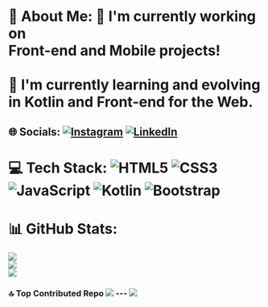 # 💫 About Me: 🔭 I'm currently working on <br>Front-end and Mobile projects!<br><br>🌱 I'm currently learning and evolving<br> in Kotlin and Front-end for the Web. 
## 🌐 Socials: [![Instagram](https://img.shields.io/badge/Instagram-%23E4405F.svg?logo=Instagram&logoColor=white)](https://instagram.com/_storoli_) [![LinkedIn](https://img.shields.io/badge/LinkedIn-%230077B5.svg?logo=linkedin&logoColor=white)](https://linkedin.com/in/PauloStoroli) 
# 💻 Tech Stack: ![HTML5](https://img.shields.io/badge/html5-%23E34F26.svg?style=for-the-badge&logo=html5&logoColor=white) ![CSS3](https://img.shields.io/badge/css3-%231572B6.svg?style=for-the-badge&logo=css3&logoColor=white) ![JavaScript](https://img.shields.io/badge/javascript-%23323330.svg?style=for-the-badge&logo=javascript&logoColor=%23F7DF1E) ![Kotlin](https://img.shields.io/badge/kotlin-%237F52FF.svg?style=for-the-badge&logo=kotlin&logoColor=white) ![Bootstrap](https://img.shields.io/badge/bootstrap-%238511FA.svg?style=for-the-badge&logo=bootstrap&logoColor=white) 
# 📊 GitHub Stats: 
![](https://github-readme-stats.vercel.app/api?username=PauloStoroli&theme=dark&hide_border=true&include_all_commits=true&count_private=true)<br/>
![](https://github-readme-streak-stats.herokuapp.com/?user=PauloStoroli&theme=dark&hide_border=true)<br/> 
![](https://github-readme-stats.vercel.app/api/top-langs/?username=PauloStoroli&theme=dark&hide_border=true&include_all_commits=true&count_private=true&layout=compact) 
### 🔝 Top Contributed Repo ![](https://github-contributor-stats.vercel.app/api?username=PauloStoroli&limit=5&theme=nord&combine_all_yearly_contributions=true) --- [![](https://visitcount.itsvg.in/api?id=PauloStoroli&icon=8&color=12)](https://visitcount.itsvg.in) <!-- Proudly created with GPRM ( https://gprm.itsvg.in ) -->

